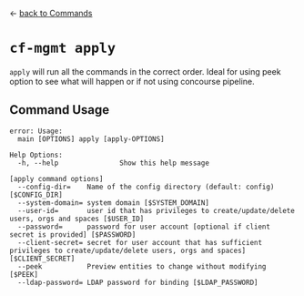 &larr; [back to Commands](../README.md)

# `cf-mgmt apply`

`apply` will run all the commands in the correct order.  Ideal for using peek option to see what will happen or if not using concourse pipeline.

## Command Usage

```
error: Usage:
  main [OPTIONS] apply [apply-OPTIONS]

Help Options:
  -h, --help               Show this help message

[apply command options]
  --config-dir=    Name of the config directory (default: config) [$CONFIG_DIR]
  --system-domain= system domain [$SYSTEM_DOMAIN]
  --user-id=       user id that has privileges to create/update/delete users, orgs and spaces [$USER_ID]
  --password=      password for user account [optional if client secret is provided] [$PASSWORD]
  --client-secret= secret for user account that has sufficient privileges to create/update/delete users, orgs and spaces] [$CLIENT_SECRET]
  --peek           Preview entities to change without modifying [$PEEK]
  --ldap-password= LDAP password for binding [$LDAP_PASSWORD]
```
